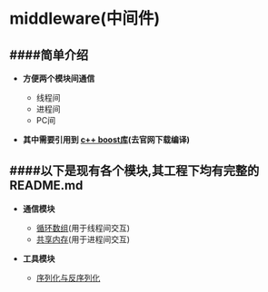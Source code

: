middleware(中间件)
===========================

####简单介绍
------------------------------------------
* **方便两个模块间通信**
  * 线程间
  * 进程间
  * PC间

* **其中需要引用到 [c++ boost库](http://www.boost.org/)(去官网下载编译)**


####以下是现有各个模块,其工程下均有完整的README.md
------------------------------------------
* **通信模块**
  * [循环数组](https://github.com/NingLeixueR/middleware/tree/master/src/loop_array)(用于线程间交互)
  * [共享内存](https://github.com/NingLeixueR/middleware/tree/master/src/shared_memory)(用于进程间交互)

* **工具模块**
  * [序列化与反序列化](https://github.com/NingLeixueR/middleware/tree/master/src/tools/serializecpp)
